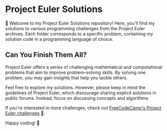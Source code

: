 # Project Euler Solutions

🚀 Welcome to my Project Euler Solutions repository! Here, you'll find my solutions to various programming challenges from the Project Euler archives. Each folder corresponds to a specific problem, containing my solution code in a programming language of choice.

## Can You Finish Them All?

Project Euler offers a series of challenging mathematical and computational problems that aim to improve problem-solving skills. By solving one problem, you may gain insights that help you tackle others.

Feel free to explore my solutions. However, please keep in mind the guidelines of Project Euler, which discourage sharing explicit solutions in public forums. Instead, focus on discussing concepts and algorithms.

If you're interested in more challenges, check out [FreeCodeCamp's Project Euler challenges](https://www.freecodecamp.org/learn/project-euler/) 🌟.

Happy coding! 🎉
